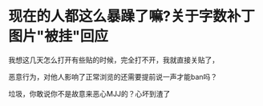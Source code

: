 # 现在的人都这么暴躁了嘛?关于字数补丁图片&quot;被挂&quot;回应


我想这几天怎么打开有些贴的时候，完全打不开，我就直接关贴了，<br />


恶意行为，对他人影响了正常浏览的还需要提前说一声才能ban吗？

垃圾，你敢说你不是故意来恶心MJJ的？心坏到渣了

